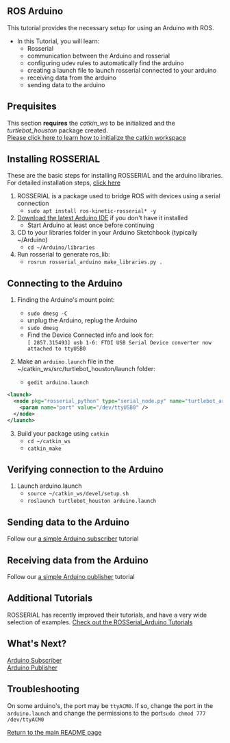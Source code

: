 ## ROS Arduino
This tutorial provides the necessary setup for using an Arduino with ROS.
* In this Tutorial, you will learn:
    * Rosserial
    * communication between the Arduino and rosserial
    * configuring udev rules to automatically find the arduino
    * creating a launch file to launch rosserial connected to your arduino
    * receiving data from the arduino
    * sending data to the arduino


## Prequisites
This section **requires** the *catkin_ws* to be initialized and the *turtlebot_houston* package created.  
[Please click here to learn how to initialize the catkin workspace](08-Catkin_Workspace.md)

## Installing ROSSERIAL
These are the basic steps for installing ROSSERIAL and the arduino libraries.
For detailed installation steps, [click here](http://wiki.ros.org/rosserial_arduino/Tutorials/Arduino%20IDE%20Setup)

1. ROSSERIAL is a package used to bridge ROS with devices using a serial connection  
    * `sudo apt install ros-kinetic-rosserial* -y` 
2. [Download the latest Arduino IDE](https://www.arduino.cc/en/Main/Software) if you don't have it installed
    * Start Arduino at least once before continuing
3. CD to your libraries folder in your Arduino Sketchbook (typically ~/Arduino)
    * `cd ~/Arduino/libraries`
4. Run rosserial to generate ros_lib:
    * `rosrun rosserial_arduino make_libraries.py .`

## Connecting to the Arduino

1. Finding the Arduino's mount point:
    * `sudo dmesg -C`
    * unplug the Arduino, replug the Arduino
    * `sudo dmesg`
    * Find the Device Connected info and look for:  
        `[ 2857.315493] usb 1-6: FTDI USB Serial Device converter now attached to ttyUSB0`
        
2. Make an `arduino.launch` file in the ~/catkin_ws/src/turtlebot_houston/launch folder:
    * `gedit arduino.launch`
```xml
<launch>
  <node pkg="rosserial_python" type="serial_node.py" name="turtlebot_arduino">
    <param name="port" value="/dev/ttyUSB0" />
  </node>
</launch>
```

3. Build your package using `catkin`
    * `cd ~/catkin_ws`
    * `catkin_make`

## Verifying connection to the Arduino
1. Launch arduino.launch
    * `source ~/catkin_ws/devel/setup.sh`
    * `roslaunch turtlebot_houston arduino.launch`

## Sending data to the Arduino
Follow our [a simple Arduino subscriber](11b-Arduino_Subscriber.md) tutorial

## Receiving data from the Arduino
Follow our [a simple Arduino publisher](11c-Arduino_Publisher.md) tutorial

## Additional Tutorials
ROSSERIAL has recently improved their tutorials, and have a very wide selection of examples.
[Check out the ROSSerial_Arduino Tutorials](http://wiki.ros.org/rosserial_arduino/Tutorials)

## What's Next?
[Arduino Subscriber](11b-Arduino_Subscriber.md)  
[Arduino Publisher](11c-Arduino_Publisher.md)  


## Troubleshooting
On some arduino's, the port may be `ttyACM0`. If so, change the port in the `arduino.launch` and change the permissions to the port`sudo chmod 777 /dev/ttyACM0`
 

[Return to the main README page](/README.md)
